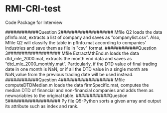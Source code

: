 # RMI-CRI-test
Code Package for Interview

############Question 2################### Mfile Q2 loads the data pfInfo.mat, extracts a list of company and saves as ”companylist.csv”. Also, Mfile Q2 will classify the table in pfInfo.mat according to companies' industries and save them as file in "csv" format. ############Question 3################### Mfile ExtractMthEnd.m loads the data dtd_mle_2000.mat, extracts the month end data and saves as “dtd_mle_2000_monthly.mat”. Particularly, if the DTD value of final trading date in one month is NaN, or if all the DTD value in a single month are NaN,value from the previous trading date will be used instead. ############Question 4################### Mfile computeDTDMedian.m loads the data firmSpecific.mat, computes the median DTD of financial and non-financial companies and adds them as newvariables to the original table. ############Question 5################### Py file Q5-Python sorts a given array and output its attribute such as index and rank.
